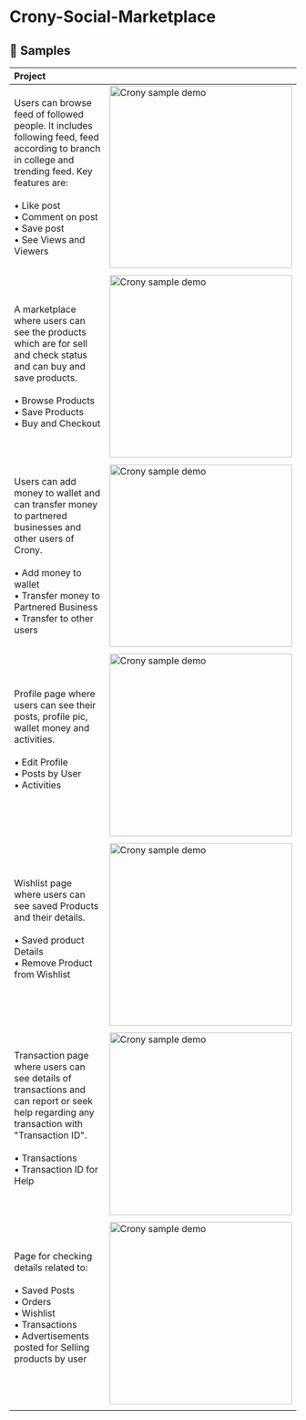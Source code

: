 # Crony-Social-Marketplace
🧬 Samples
------------

| Project | |
|:-----|---------|
| Users can browse feed of followed people. It includes following feed, feed according to branch in college and trending feed. Key features are:<br><br> • Like post<br>• Comment on post<br>• Save post<br>• See Views and Viewers<br> | <img src="https://github.com/sourabhz/Crony-Social-Marketplace/blob/master/1.png" width="320" alt="Crony sample demo"> |
|  |  |
| A marketplace where users can see the products which are for sell and check status and can buy and save products.<br><br> • Browse Products<br>• Save Products<br>• Buy and Checkout<br> | <img src="https://github.com/sourabhz/Crony-Social-Marketplace/blob/master/2.png" width="320" alt="Crony sample demo"> |
|  |  |
| Users can add money to wallet and can transfer money to partnered businesses and other users of Crony. <br><br> • Add money to wallet<br>• Transfer money to Partnered Business<br>• Transfer to other users <br> | <img src="https://github.com/sourabhz/Crony-Social-Marketplace/blob/master/3.png" width="320" alt="Crony sample demo"> |
|  |  |
| Profile page where users can see their posts, profile pic, wallet money and activities. <br><br> • Edit Profile<br>• Posts by User<br>• Activities <br><br> | <img src="https://github.com/sourabhz/Crony-Social-Marketplace/blob/master/4.png" width="320" alt="Crony sample demo"> |
|  |  |
| Wishlist page where users can see saved Products and their details. <br><br> • Saved product Details<br>• Remove Product from Wishlist <br><br> | <img src="https://github.com/sourabhz/Crony-Social-Marketplace/blob/master/5.png" width="320" alt="Crony sample demo"> |
|  |  |
| Transaction page where users can see details of transactions and can report or seek help regarding any transaction with "Transaction ID". <br><br> • Transactions<br>• Transaction ID for Help <br><br> | <img src="https://github.com/sourabhz/Crony-Social-Marketplace/blob/master/6.png" width="320" alt="Crony sample demo"> |
|  |  |
| Page for checking details related to: <br><br> • Saved Posts<br>• Orders<br>• Wishlist<br>• Transactions<br>• Advertisements posted for Selling products by user<br><br> | <img src="https://github.com/sourabhz/Crony-Social-Marketplace/blob/master/7.png" width="320" alt="Crony sample demo"> |
|  |  |

